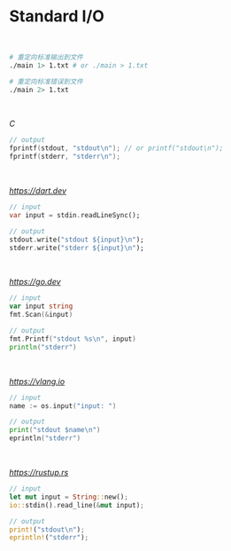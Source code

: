 # Standard I/O

<br>

```sh
# 重定向标准输出到文件
./main 1> 1.txt # or ./main > 1.txt

# 重定向标准错误到文件
./main 2> 1.txt
```

<br>

*C*

```c
// output
fprintf(stdout, "stdout\n"); // or printf("stdout\n");
fprintf(stderr, "stderr\n");
```

<br>

*https://dart.dev*

```dart
// input
var input = stdin.readLineSync();

// output
stdout.write("stdout ${input}\n");
stderr.write("stderr ${input}\n");
```

<br>

*https://go.dev*

```go
// input
var input string
fmt.Scan(&input)

// output
fmt.Printf("stdout %s\n", input)
println("stderr")
```

<br>

*https://vlang.io*

```go
// input
name := os.input("input: ")

// output
print("stdout $name\n")
eprintln("stderr")
```

<br>

*https://rustup.rs*

```rs
// input
let mut input = String::new();
io::stdin().read_line(&mut input);

// output
print!("stdout\n");
eprintln!("stderr");
```
